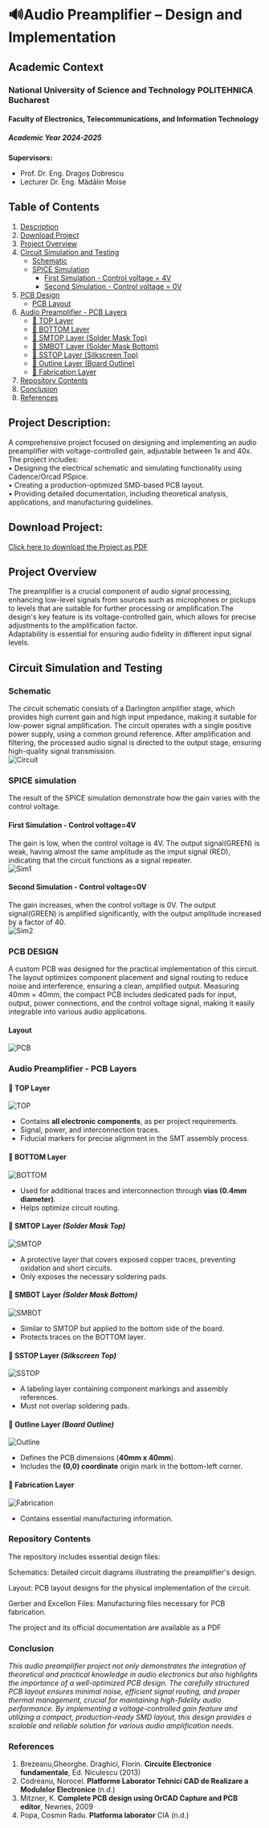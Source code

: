 
# 🔊Audio Preamplifier – Design and Implementation

## Academic Context
### National University of Science and Technology POLITEHNICA Bucharest  
#### Faculty of Electronics, Telecommunications, and Information Technology  
##### Academic Year 2024-2025 
**Supervisors:**  
- Prof. Dr. Eng. Dragoș Dobrescu  
- Lecturer Dr. Eng. Mădălin Moise  

##  Table of Contents  

1. [ Description](#-description)  
2. [ Download Project](#download-project)  
3. [ Project Overview](#project-overview)  
4. [ Circuit Simulation and Testing](#-circuit-simulation-and-testing)  
   - [ Schematic](#schematic)  
   - [ SPICE Simulation](#spice-simulation)  
     - [First Simulation - Control voltage = 4V](#first-simulation---control-voltage4v)  
     - [Second Simulation - Control voltage = 0V](#second-simulation---control-voltage0v)  
5. [PCB Design](#pcb-design)  
   - [ PCB Layout](#pcb-layout)  
6. [Audio Preamplifier - PCB Layers](#audio-preamplifier---pcb-layers)  
   - [🔷 TOP Layer](#-top-layer)  
   - [🔷 BOTTOM Layer](#-bottom-layer)  
   - [🔷 SMTOP Layer (Solder Mask Top)](#-smtop-layer-solder-mask-top)  
   - [🔷 SMBOT Layer (Solder Mask Bottom)](#-smbot-layer-solder-mask-bottom)  
   - [🔷 SSTOP Layer (Silkscreen Top)](#-sstop-layer-silkscreen-top)  
   - [🔷 Outline Layer (Board Outline)](#-outline-layer-board-outline)  
   - [🔷 Fabrication Layer](#-fabrication-layer) 
7. [Repository Contents](#repository-contents)
8. [Conclusion](#conclusion)
9. [References](#references)


## Project Description: 

 A comprehensive project focused on designing and implementing an audio preamplifier with voltage-controlled gain, adjustable between 1x and 40x. The project includes:  
 • Designing the electrical schematic and simulating functionality using Cadence/Orcad PSpice.  
 • Creating a production-optimized SMD-based PCB layout.  
 • Providing detailed documentation, including theoretical analysis, applications, and manufacturing guidelines.

## Download Project:
[Click here to download the Project as PDF](https://github.com/TeodoraEnache/Proiect_Preamplificator_Audio/blob/main/Enache_Teodora_Preamplificator%20Audio.pdf)

## Project Overview

 The preamplifier is a crucial component of audio signal processing, enhancing low-level signals from sources such as microphones or pickups to levels that are suitable for further processing or amplification.The design's key feature is its voltage-controlled gain, which allows for precise adjustments to the amplification factor.  
 Adaptability is essential for ensuring audio fidelity in different input signal levels.

 
 ## Circuit Simulation and Testing

 ### Schematic
 
 The circuit schematic consists of a Darlington amplifier stage, which provides high current gain and high input impedance, making it suitable for low-power signal amplification. The circuit operates with a single positive power supply, using a common ground reference. After amplification and filtering, the processed audio signal is directed to the output stage, ensuring high-quality signal transmission.
 <br/>
![Circuit](https://github.com/TeodoraEnache/Proiect_Preamplificator_Audio/blob/main/Images/schema_electrica.jpg)
 <br/>  

 ### SPICE simulation 

 The result of the SPICE simulation demonstrate how the gain varies with the control voltage.

 #### First Simulation - Control voltage=4V
 The gain is low, when the control voltage is 4V. The output signal(GREEN) is weak, having almost the same amplitude as the imput signal (RED), indicating that the circuit functions as a signal repeater.
 <br/>
![Sim1](https://github.com/TeodoraEnache/Proiect_Preamplificator_Audio/blob/main/Images/schema_electrica.jpg)
<br/>

#### Second Simulation - Control voltage=0V
The gain increases, when the control voltage is 0V. The output signal(GREEN) is amplified significantly, with the output amplitude increased by a factor of 40.
<br/>
![Sim2](https://github.com/TeodoraEnache/Proiect_Preamplificator_Audio/blob/main/Images/VDC%3D0V.jpg)
<br/>

 ### PCB DESIGN
 A custom PCB was designed for the practical implementation of this circuit. The layout optimizes component placement and signal routing to reduce noise and interference, ensuring a clean, amplified output. Measuring 40mm × 40mm, the compact PCB includes dedicated pads for input, output, power connections, and the control voltage signal, making it easily integrable into various audio applications.

 #### **Layout**

![PCB](https://github.com/TeodoraEnache/Proiect_Preamplificator_Audio/blob/main/Images/layout.jpg)


### Audio Preamplifier - PCB Layers
#### 🔷 **TOP Layer** 
![TOP](https://github.com/TeodoraEnache/Proiect_Preamplificator_Audio/blob/main/Images/TOP.png)
- Contains **all electronic components**, as per project requirements.
- Signal, power, and interconnection traces.
- Fiducial markers for precise alignment in the SMT assembly process.
#### 🔷 **BOTTOM Layer**
![BOTTOM](https://github.com/TeodoraEnache/Proiect_Preamplificator_Audio/blob/main/Images/BOTTOM.png)
- Used for additional traces and interconnection through **vias (0.4mm diameter)**.
- Helps optimize circuit routing.
#### 🔷 **SMTOP Layer** *(Solder Mask Top)*
![SMTOP](https://github.com/TeodoraEnache/Proiect_Preamplificator_Audio/blob/main/Images/SMTOP.png)
- A protective layer that covers exposed copper traces, preventing oxidation and short circuits.
- Only exposes the necessary soldering pads.

#### 🔷 **SMBOT Layer** *(Solder Mask Bottom)*
![SMBOT](https://github.com/TeodoraEnache/Proiect_Preamplificator_Audio/blob/main/Images/SMBOT.png)
- Similar to SMTOP but applied to the bottom side of the board.
- Protects traces on the BOTTOM layer.

#### 🔷 **SSTOP Layer** *(Silkscreen Top)*
![SSTOP](https://github.com/TeodoraEnache/Proiect_Preamplificator_Audio/blob/main/Images/SSTOP.png)
- A labeling layer containing component markings and assembly references.
- Must not overlap soldering pads.

#### 🔷 **Outline Layer** *(Board Outline)*
![Outline](https://github.com/TeodoraEnache/Proiect_Preamplificator_Audio/blob/main/Images/Outline.png)
- Defines the PCB dimensions (**40mm x 40mm**).
- Includes the **(0,0) coordinate** origin mark in the bottom-left corner.
#### 🔷 **Fabrication Layer**
![Fabrication](https://github.com/TeodoraEnache/Proiect_Preamplificator_Audio/blob/main/Images/Fabrication.png)
- Contains essential manufacturing information.

### Repository Contents
The repository includes essential design files:

Schematics: Detailed circuit diagrams illustrating the preamplifier's design.

Layout: PCB layout designs for the physical implementation of the circuit.

Gerber and Excellon Files: Manufacturing files necessary for PCB fabrication.

The project and its official documentation are available as a PDF
 
 ### Conclusion 
 *This audio preamplifier project not only demonstrates the integration of theoretical and practical knowledge in audio electronics but also highlights the importance of a well-optimized PCB design. The carefully structured PCB layout ensures minimal noise, efficient signal routing, and proper thermal management, crucial for maintaining high-fidelity audio performance. By implementing a voltage-controlled gain feature and utilizing a compact, production-ready SMD layout, this design provides a scalable and reliable solution for various audio amplification needs.*

 ### References 
 1. Brezeanu,Gheorghe. Draghici, Florin. **Circuite Electronice fundamentale**, Ed. Niculescu (2013)
 2. Codreanu, Norocel. **Platforme Laborator Tehnici CAD de Realizare a Modulelor Electronice** (n.d.)
 3. Mitzner, K. **Complete PCB design using OrCAD Capture and PCB editor**, Newnes, 2009
 4. Popa, Cosmin Radu. **Platforma laborator** CIA (n.d.)